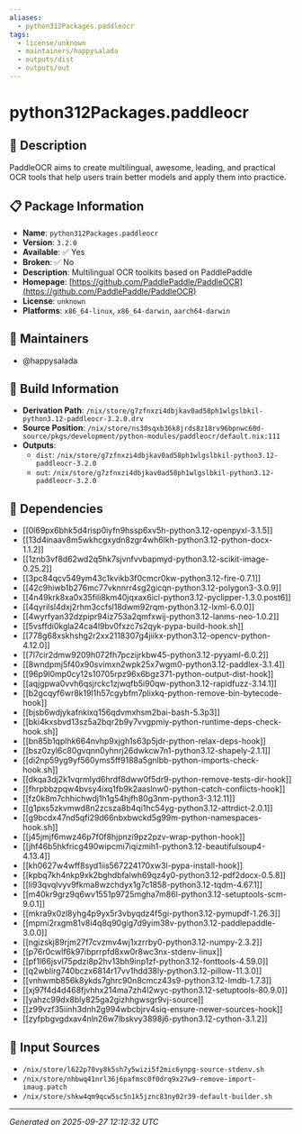 ```yaml
---
aliases:
  - python312Packages.paddleocr
tags:
  - license/unknown
  - maintainers/happysalada
  - outputs/dist
  - outputs/out
---
```


# python312Packages.paddleocr

## 📝 Description

PaddleOCR aims to create multilingual, awesome, leading, and practical OCR
tools that help users train better models and apply them into practice.


## 📋 Package Information

- **Name**: `python312Packages.paddleocr`
- **Version**: `3.2.0`
- **Available**: ✅ Yes
- **Broken**: ✅ No
- **Description**: Multilingual OCR toolkits based on PaddlePaddle
- **Homepage**: [https://github.com/PaddlePaddle/PaddleOCR](https://github.com/PaddlePaddle/PaddleOCR)
- **License**: `unknown`
- **Platforms**: `x86_64-linux`, `x86_64-darwin`, `aarch64-darwin`
## 👥 Maintainers

- @happysalada


## 🔧 Build Information

- **Derivation Path**: `/nix/store/g7zfnxzi4dbjkav0ad58ph1wlgslbkil-python3.12-paddleocr-3.2.0.drv`
- **Source Position**: `/nix/store/ns30sqxb36k8jrds8z18rv96bpnwc60d-source/pkgs/development/python-modules/paddleocr/default.nix:111`
- **Outputs**:
  - `dist`:  `/nix/store/g7zfnxzi4dbjkav0ad58ph1wlgslbkil-python3.12-paddleocr-3.2.0`
  - `out`:  `/nix/store/g7zfnxzi4dbjkav0ad58ph1wlgslbkil-python3.12-paddleocr-3.2.0`

## 🔗 Dependencies

- [[0l69px6bhk5d4risp0iyfn9hssp6xv5h-python3.12-openpyxl-3.1.5]]
- [[13d4inaav8m5wkhcgxydn8zgr4wh6lkh-python3.12-python-docx-1.1.2]]
- [[1znb3vf8d62wd2q5hk7sjvnfvvbapmyd-python3.12-scikit-image-0.25.2]]
- [[3pc84qcv549ym43c1kvikb3f0cmcr0kw-python3.12-fire-0.7.1]]
- [[42c9hiwb1b276mc77vknnrr4sg2gicqn-python3.12-polygon3-3.0.9]]
- [[4n49krk8xa0x35fili8km40jqxax6icl-python3.12-pyclipper-1.3.0.post6]]
- [[4qyrilsl4dxj2rhm3ccfsl18dwm92rqm-python3.12-lxml-6.0.0]]
- [[4wyrfyan32dzpipr94iz753a2qmfxwij-python3.12-lanms-neo-1.0.2]]
- [[5vsffdi0kgla24ca4l9bv0fxzc7s2qyk-pypa-build-hook.sh]]
- [[778g68xskhshg2r2xx2118307g4jiikx-python3.12-opencv-python-4.12.0]]
- [[7l7cir2dmw9209h072fh7pczijrkbw45-python3.12-pyyaml-6.0.2]]
- [[8wndpmj5f40x90svimxn2wpk25x7wgm0-python3.12-paddlex-3.1.4]]
- [[96p9l0mp0cy12s10705rpz96x6bgz371-python-output-dist-hook]]
- [[aqjgpwa0vvh6qsjrckc1zjwqfb5i90qw-python3.12-rapidfuzz-3.14.1]]
- [[b2gcqyf6wr8k19l1h57cgybfm7plixkq-python-remove-bin-bytecode-hook]]
- [[bjsb6wdjykafnkixq156qdvmxhsm2bai-bash-5.3p3]]
- [[bki4kxsbvd13sz5a2bqr2b9y7vvgpmiy-python-runtime-deps-check-hook.sh]]
- [[bn85b1qplhk664nvhp9xjgh1s63p5jdr-python-relax-deps-hook]]
- [[bsz0zyl6c80gvqnn0yhnrj26dwkcw7n1-python3.12-shapely-2.1.1]]
- [[di2np59yg9yf560yms5ff9188a5gnlbb-python-imports-check-hook.sh]]
- [[dkqa3dj2k1vqrmlyd6hrdf8dww0f5dr9-python-remove-tests-dir-hook]]
- [[fhrpbbzpqw4bvsy4ixq1fb9k2aaslnw0-python-catch-conflicts-hook]]
- [[fz0k8m7chhichwdj1h1g54hjfh80g3nm-python3-3.12.11]]
- [[g1pxs5zkvmwd8n2zcsza8b4qi1hc54yg-python3.12-attrdict-2.0.1]]
- [[g9bcdx47nd5qfi29d66nbxbwckd5g99m-python-namespaces-hook.sh]]
- [[j45jmjf6mwz46p7f0f8hjpnzi9pz2pzv-wrap-python-hook]]
- [[jhf46b5hkfricg490wipcmi7iqizmih1-python3.12-beautifulsoup4-4.13.4]]
- [[kh0627w4wff8syd1iis567224170xw3l-pypa-install-hook]]
- [[kpbq7kh4nkp9xk2bghdbfalwh69qz4y0-python3.12-pdf2docx-0.5.8]]
- [[li93qvqlvyv9fkma8wzchdyx1g7c1858-python3.12-tqdm-4.67.1]]
- [[m40kr9grz9q6wv1551p9725mgha7m86l-python3.12-setuptools-scm-9.0.1]]
- [[mkra9x0zl8yhg4p9yx5r3vbyqdz4f5gi-python3.12-pymupdf-1.26.3]]
- [[mpmi2rxgm81v8i4q8q90gig7d9yim38v-python3.12-paddlepaddle-3.0.0]]
- [[ngizskj89rjm27f7cvzmv4wj1xzrrby0-python3.12-numpy-2.3.2]]
- [[p76r0cwlf6k97ibprrpfd8xw0r8wc3nx-stdenv-linux]]
- [[pf1l66jsvl75pdzi8p2hv13bh9inp1zf-python3.12-fonttools-4.59.0]]
- [[q2wblirg740bczx6814r17vv1hdd38ly-python3.12-pillow-11.3.0]]
- [[vnhwmb856k8ykds7ghrc90n8cmcz43s9-python3.12-lmdb-1.7.3]]
- [[xj97f4d4d468fjvhhx214ma7zh4l2wyc-python3.12-setuptools-80.9.0]]
- [[yahzc99dx8bly825ga2gizhhgwsgr9vj-source]]
- [[z99vzf35iinh3dnh2g994wbcbjrv4siq-ensure-newer-sources-hook]]
- [[zyfpbgvgdxav4nln26w7lbskvy3898j6-python3.12-cython-3.1.2]]

## 📁 Input Sources

- `/nix/store/l622p70vy8k5sh7y5wizi5f2mic6ynpg-source-stdenv.sh`
- `/nix/store/nhbwq41nrl36j6pafmsc0f0drq9x27w9-remove-import-imaug.patch`
- `/nix/store/shkw4qm9qcw5sc5n1k5jznc83ny02r39-default-builder.sh`

---
*Generated on 2025-09-27 12:12:32 UTC*
